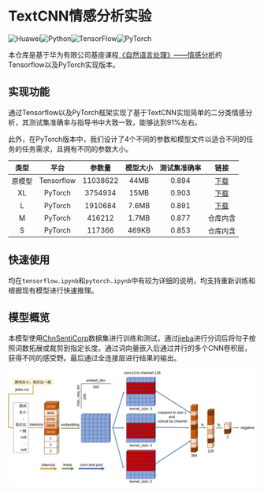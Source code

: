 # TextCNN情感分析实验

![Huawei](https://img.shields.io/badge/Huawei-%23FF0000.svg?style=for-the-badge&logo=huawei&logoColor=white)![Python](https://img.shields.io/badge/python-3670A0?style=for-the-badge&logo=python&logoColor=ffdd54)![TensorFlow](https://img.shields.io/badge/TensorFlow-%23FF6F00.svg?style=for-the-badge&logo=TensorFlow&logoColor=white)![PyTorch](https://img.shields.io/badge/PyTorch-%23EE4C2C.svg?style=for-the-badge&logo=PyTorch&logoColor=white)

本仓库是基于华为有限公司基座课程[《自然语言处理》——情感分析](https://connect.huaweicloud.com/courses/learn/course-v1:HuaweiX+CBUCNXA028+Self-paced/about)的Tensorflow以及PyTorch实现版本。

## 实现功能

通过Tensorflow以及PyTorch框架实现了基于TextCNN实现简单的二分类情感分析，其测试集准确率与指导书中大致一致，能够达到91%左右。

此外，在PyTorch版本中，我们设计了4个不同的参数和模型文件以适合不同的任务的任务需求，且拥有不同的参数大小。

|  类型  |    平台    |  参数量  | 模型大小 | 测试集准确率 |   链接   |
| :----: | :--------: | :------: | :------: | :----------: | :------: |
| 原模型 | Tensorflow | 11038622 |   44MB   |    0.894     | [下载]() |
|   XL   |  PyTorch   | 3754934  |   15MB   |    0.903     | [下载]() |
|   L    |  PyTorch   | 1910684  |  7.6MB   |    0.891     | [下载]() |
|   M    |  PyTorch   |  416212  |  1.7MB   |    0.877     | 仓库内含 |
|   S    |  PyTorch   |  117366  |  469KB   |    0.853     | 仓库内含 |

## 快速使用

均在`tensorflow.ipynb`和`pytorch.ipynb`中有较为详细的说明，均支持重新训练和根据现有模型进行快速推理。

## 模型概览

本模型使用[ChnSentiCorp](https://www.sciencedirect.com/science/article/abs/pii/S0957417407001534)数据集进行训练和测试，通过[jieba](https://github.com/fxsjy/jieba)进行分词后将句子按照词数拓展或裁剪到指定长度。通过词向量嵌入后通过并行的多个CNN卷积层，获得不同的感受野。最后通过全连接层进行结果的输出。

![TextCNN](figure/model.svg)
